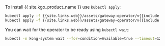 To install {{ site.kgo_product_name }} use `kubectl apply`:

```bash
kubectl apply -f {{site.links.web}}/assets/gateway-operator/v{{include.version}}/crds.yaml --server-side
kubectl apply -f {{site.links.web}}/assets/gateway-operator/v{{include.version}}/all_controllers.yaml
```

You can wait for the operator to be ready using `kubectl wait`:

```bash
kubectl -n kong-system wait --for=condition=Available=true --timeout=120s deployment/gateway-operator-controller-manager
```
